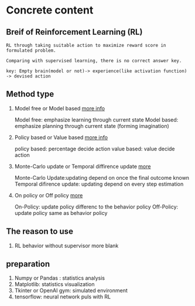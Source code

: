 # Concrete content
## Breif of Reinforcement Learning (RL)

	RL through taking suitable action to maximize reward score in formulated problem. 

	Comparing with supervised learning, there is no correct answer key. 

	key: Empty brain(model or not)-> experience(like activation function) -> devised action

## Method type 

1. Model free or Model based [more info](https://medium.com/the-official-integrate-ai-blog/understanding-reinforcement-learning-93d4e34e5698)

	Model free: emphasize learning through current state
	Model based: emphasize planning through current state (forming imagination)

2. Policy based or Value based [more info](https://towardsdatascience.com/policy-based-reinforcement-learning-the-easy-way-8de9a3356083)

	policy based: percentage decide action
	value based: value decide action
	
3. Monte-Carlo update or Temporal diffirence update [more](https://en.wikipedia.org/wiki/Temporal_difference_learning)

	Monte-Carlo Update:updating depend on once the final outcome known 
	Temporal difirence update: updating depend on every step estimation 

4. On policy or Off policy [more](https://leimao.github.io/blog/RL-On-Policy-VS-Off-Policy/)	

	On-Policy: update policy differenc to the behavior policy
	Off-Policy: update policy same as behavior policy

## The reason to use

1. RL behavior without supervisor
 more blank

## preparation

1. Numpy or Pandas : statistics analysis
2. Matplotlib: statistics visualization
3. Tkinter or OpenAI gym: simulated environment
4. tensorflow: neural network puls with RL

##
	